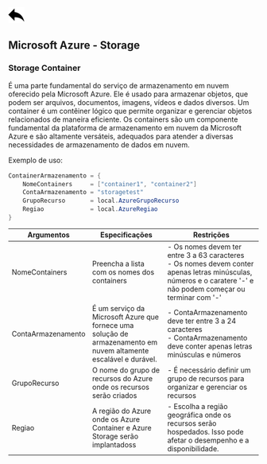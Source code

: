 [ ![back](./img/back.png) ](../README.md)

## Microsoft Azure - Storage

### Storage Container

É uma parte fundamental do serviço de armazenamento em nuvem oferecido pela Microsoft Azure. Ele é usado para armazenar objetos, que podem ser arquivos, documentos, imagens, vídeos e dados diversos. Um container é um contêiner lógico que permite organizar e gerenciar objetos relacionados de maneira eficiente. Os containers são um componente fundamental da plataforma de armazenamento em nuvem da Microsoft Azure e são altamente versáteis, adequados para atender a diversas necessidades de armazenamento de dados em nuvem.

Exemplo de uso:
```csharp
ContainerArmazenamento = {
    NomeContainers     = ["container1", "container2"]
    ContaArmazenamento = "storagetest"
    GrupoRecurso       = local.AzureGrupoRecurso
    Regiao             = local.AzureRegiao
}
```


Argumentos | Especificações	| Restrições
-----------| ------------| ----------------------
NomeContainers     | Preencha a lista com os nomes dos containers  | - Os nomes devem ter entre 3 a 63 caracteres <br> - Os nomes devem conter apenas letras minúsculas, números e o caratere '-' e não podem começar ou terminar com '-'
ContaArmazenamento |  É um serviço da Microsoft Azure que fornece uma solução de armazenamento em nuvem altamente escalável e durável.  | - ContaArmazenamento deve ter entre 3 a 24 caracteres <br> - ContaArmazenamento deve conter apenas letras minúsculas e números
GrupoRecurso	| O nome do grupo de recursos do Azure onde os recursos serão criados	| - É necessário definir um grupo de recursos para organizar e gerenciar os recursos
Regiao	| A região do Azure onde os Azure Container e Azure Storage serão implantadoss	| - Escolha a região geográfica onde os recursos serão hospedados. Isso pode afetar o desempenho e a disponibilidade.




